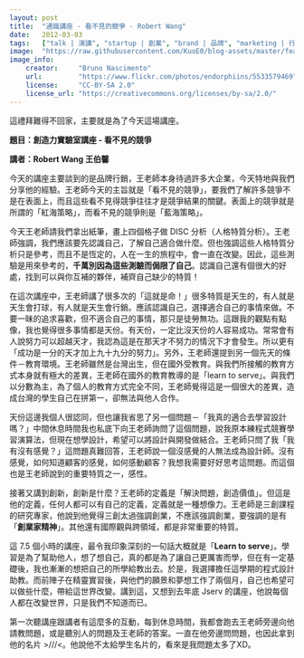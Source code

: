 ```yaml
---
layout: post
title:  "通識講座 - 看不見的競爭 - Robert Wang"
date:   2012-03-03
tags:   ["talk | 演講", "startup | 創業", "brand | 品牌", "marketing | 行銷"]
image:  "https://raw.githubusercontent.com/KuoE0/blog-assets/master/feature-photos/2012-03-03-talk-invisible-compitition.jpg"
image_info:
    creator:     "Bruno Nascimento"
    url:         "https://www.flickr.com/photos/endorphiins/5533579469"
    license:     "CC-BY-SA 2.0"
    license_url: "https://creativecommons.org/licenses/by-sa/2.0/"
---
```


這禮拜難得不回家，主要就是為了今天這場講座。

**題目：創造力實驗室講座 - 看不見的競爭**

**講者：Robert Wang 王伯馨**

今天的講座主要談到的是品牌行銷，王老師本身待過許多大企業，今天特地與我們分享他的經驗。王老師今天的主旨就是「看不見的競爭」，要我們了解許多競爭不是在表面上，而且這些看不見得競爭往往才是競爭結果的關鍵。表面上的競爭就是所謂的「紅海策略」，而看不見的競爭則是「藍海策略」。

今天王老師請我們拿出紙筆，畫上四個格子做 DISC 分析（人格特質分析）。王老師強調，我們應該要先認識自己，了解自己適合做什麼。但也強調這些人格特質分析只是參考，而且不是恆定的，人在一生的旅程中，會一直在改變。因此，這些測驗是用來參考的，**千萬別因為這些測驗而侷限了自己**。認識自己還有個很大的好處，找到可以與你互補的夥伴，補齊自己缺少的特質！

在這次講座中，王老師講了很多次的「這就是命！」很多特質是天生的，有人就是天生會打球，有人就是天生會行銷。應該認識自己，選擇適合自己的事情來做。不要一昧的追求喜歡，但不適合自己的事情，那只是徒勞無功。這跟我的觀點有點像，我也覺得很多事情都是天份。有天份，一定比沒天份的人容易成功。常常會有人說努力可以超越天才，我認為這是在那天才不努力的情況下才會發生。所以更有「成功是一分的天才加上九十九分的努力」。另外，王老師還提到另一個先天的條件－教育環境。王老師雖然是台灣出生，但在國外受教育。與我們所接觸的教育方式本身就有極大的差異，王老師在國外的教育教導的是「learn to serve」。與我們以分數為主，為了個人的教育方式完全不同，王老師覺得這是一個很大的差異，造成台灣的學生自己在拼第一，卻無法與他人合作。

天份這邊我個人很認同，但也讓我省思了另一個問題－「我真的適合去學習設計嗎？」中間休息時間我也私底下向王老師詢問了這個問題，說我原本練程式競賽學習演算法，但現在想學設計，希望可以將設計與開發做結合。王老師只問了我「我有沒有感覺？」這問題真難回答，王老師說一個沒感覺的人無法成為設計師。沒有感覺，如何知道顧客的感覺，如何感動顧客？我想我需要好好思考這問題。而這個也是王老師說到的重要特質之一，感性。

接著又講到創新，創新是什麼？王老師的定義是「解決問題，創造價值」。但這是他的定義，任何人都可以有自己的定義，定義就是一種想像力。王老師是三創課程的研究專家，他說到他覺得三創太過強調創業，不應該強調創業，要強調的是有「**創業家精神**」。其他還有國際觀與跨領域，都是非常重要的特質。

這 7.5 個小時的講座，最令我印象深刻的一句話大概就是「**Learn to serve**」。學習是為了幫助他人，想了想自己，真的都是為了讓自己更厲害而學，但在有一定基礎後，我也漸漸的想把自己的所學給教出去。於是，我選擇擔任這學期的程式設計助教。而前陣子在精靈實習後，與他們的願景和夢想工作了兩個月，自己也希望可以做些什麼，帶給這世界改變。講到這，又想到去年底 Jserv 的講座，他說每個人都在改變世界，只是我們不知道而已。

第一次聽講座跟講者有這麼多的互動，每到休息時間，我都會跑去王老師旁邊向他請教問題，或是聽別人的問題及王老師的答案。一直在他旁邊問問題，也因此拿到他的名片 >///<。他說他不太給學生名片的，看來是我問題太多了XD。
